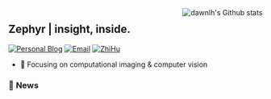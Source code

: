 
<!---<img align="right" src="https://github-readme-stats.vercel.app/api?username=dawnlh&show_icons=true&include_all_commits=true&count_private=true&theme=buefy" />--->
<!-- Reference: https://github.com/anuraghazra/github-readme-stats -->

<!-- Light Mode -->
<img align="right" src="https://github-readme-stats-git-masterrstaa-rickstaa.vercel.app/api?username=dawnlh&show_icons=true&count_private=true&line_height=28&card_width=450&include_all_commits=true&role=owner,collaborator&exclude_repo=Fork-for-Modify&theme=default#gh-light-mode-only" alt="dawnlh's Github stats" />



## Zephyr | insight, inside.

[![Personal Blog](https://img.shields.io/badge/Blog-dawnlh-green)](https://dawnlh.github.io) [![Email](https://img.shields.io/badge/-dawnlh@163.com-yellowgreen?style=flat-square&labelColor=grey&logo=Gmail&logoColor=white&link=mailto:dawnlh@163.com)](mailto:dawnlh@163.com) [![ZhiHu](https://img.shields.io/badge/ZhiHu-知乎-orange)](https://www.zhihu.com/people/ITgeek)

- 🔭 Focusing on computational imaging & computer vision

<!---<img align="right" src="https://github-readme-stats.vercel.app/api/top-langs/?username=dawnlh&layout=compact&theme=buefy" />--->

### 💬  **News**





<!---### 📖 **Repositories**


<a href="https://github.com/dawnlh/low-light-image-enhancement-resources">
  <img align="center" src="https://github-readme-stats.vercel.app/api/pin/?username=dawnlh&repo=awesome-low-light-image-enhancement&theme=buefy" />
</a>
<a href="https://github.com/Scientific-Research-Algorithm-Toolbox/SCI-algorithms">
  <img align="center" src="https://github-readme-stats.vercel.app/api/pin/?username=Scientific-Research-Algorithm-Toolbox&repo=SCI-algorithms&theme=buefy" />
</a>--->
